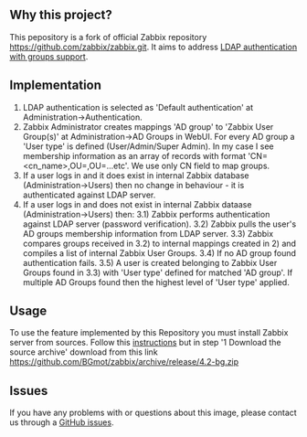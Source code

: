 ## Why this project?

This pepository is a fork of official Zabbix repository https://github.com/zabbix/zabbix.git. It aims to address [LDAP authentication with groups support](https://support.zabbix.com/browse/ZBXNEXT-276).

## Implementation

1) LDAP authentication is selected as 'Default authentication' at Administration->Authentication.
2) Zabbix Administrator creates mappings 'AD group' to 'Zabbix User Group(s)' at Administration->AD Groups in WebUI. For every AD group a 'User type' is defined (User/Admin/Super Admin).
In my case I see membership information as an array of records with format 'CN=<cn_name>,OU=<ouX>,OU=<ouY>...etc'. We use only CN field to map groups.
3) If a user logs in and it does exist in internal Zabbix database (Administration->Users) then no change in behaviour - it is authenticated against LDAP server.
3) If a user logs in and does not exist in internal Zabbix dataase (Administration->Users) then:
3.1) Zabbix performs authentication against LDAP server (password verification).
3.2) Zabbix pulls the user's AD groups membership information from LDAP server.
3.3) Zabbix compares groups received in 3.2) to internal mappings created in 2) and compiles a list of internal Zabbix User Groups.
3.4) If no AD group found authentication fails.
3.5) A user is created belonging to Zabbix User Groups found in 3.3) with 'User type' defined for matched 'AD group'. If multiple AD Groups found then the highest level of 'User type' applied.

## Usage

To use the feature implemented by this Repository you must install Zabbix server from sources. Follow this [instructions]() but in step '1 Download the source archive' download from this link https://github.com/BGmot/zabbix/archive/release/4.2-bg.zip

## Issues

If you have any problems with or questions about this image, please contact us through a [GitHub issues](https://github.com/BGmot/zabbix/issues).

